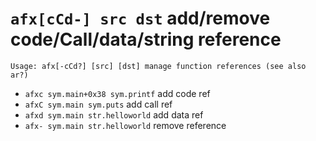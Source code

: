 <!-- TITLE: afx -->

#  `afx[cCd-] src dst`   add/remove code/Call/data/string reference


```text
Usage: afx[-cCd?] [src] [dst] manage function references (see also ar?)
```


- `afxc sym.main+0x38 sym.printf`   add code ref
- `afxC sym.main sym.puts`   add call ref
- `afxd sym.main str.helloworld`   add data ref
- `afx- sym.main str.helloworld`   remove reference